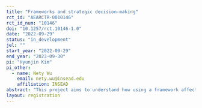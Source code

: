 ```yaml
---
title: "Frameworks and strategic decision-making"
rct_id: "AEARCTR-0010146"
rct_id_num: "10146"
doi: "10.1257/rct.10146-1.0"
date: "2022-09-29"
status: "in_development"
jel: ""
start_year: "2022-09-29"
end_year: "2023-09-30"
pi: "Hyunjin Kim"
pi_other:
  - name: Nety Wu
    email: nety.wu@insead.edu
    affiliation: INSEAD
abstract: "This project aims to understand how using a framework affects the crafting of strategic options. "
layout: registration
---
```


